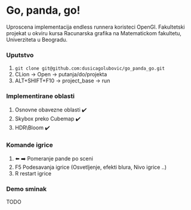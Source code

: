 # Go, panda, go!

Uproscena implementacija endless runnera koristeci OpenGl.
Fakultetski projekat u okviru kursa Racunarska grafika na Matematickom fakultetu, Univerziteta u Beogradu.

### Uputstvo
1. `git clone git@github.com:dusicagolubovic/go_panda_go.git`
2. CLion -> Open -> putanja/do/projekta
3. ALT+SHIFT+F10 -> project_base -> run

### Implementirane oblasti
1. Osnovne obavezne oblasti :heavy_check_mark:
2. Skybox preko Cubemap :heavy_check_mark: 
3. HDR\Bloom :heavy_check_mark: 

### Komande igrice
1. :arrow_left: :arrow_right: Pomeranje pande po sceni
2. F5 Podesavanja igrice (Osvetljenje, efekti blura, Nivo igrice ..)
3.  R restart igrice

### Demo sminak 
TODO
